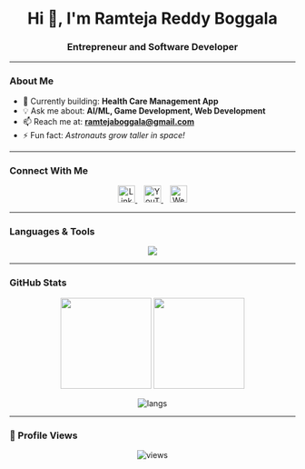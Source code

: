 <!-- Profile Header -->
<h1 align="center">Hi 👋, I'm Ramteja Reddy Boggala</h1>
<h3 align="center">Entrepreneur and Software Developer</h3>


---

### About Me  
- 🔭 Currently building: **Health Care Management App**  
- 💡 Ask me about: **AI/ML, Game Development, Web Development**  
- 📫 Reach me at: **ramtejaboggala@gmail.com**  
- ⚡ Fun fact: *Astronauts grow taller in space!*  

---

### Connect With Me  
<p align="center">
  <a href="https://linkedin.com/in/ramteja-reddy-boggala-2145a1236" target="_blank">
    <img src="https://cdn.simpleicons.org/linkedin/0A66C2" alt="LinkedIn" height="30" width="30"/>
  </a>
  &nbsp;&nbsp;
  <a href="https://www.youtube.com/@ramtejaboggala" target="_blank">
    <img src="https://cdn.simpleicons.org/youtube/FF0000" alt="YouTube" height="30" width="30"/>
  </a>
  &nbsp;&nbsp;
  <a href="https://ramtejareddy.netlify.app/" target="_blank">
    <img src="https://cdn.simpleicons.org/googlechrome/4285F4" alt="Website" height="30" width="30"/>
  </a>
</p>

---

### Languages & Tools  
<p align="center">
  <img src="https://skillicons.dev/icons?i=aws,cs,css,express,firebase,flask,git,html,java,js,mongodb,mysql,nodejs,php,postman,python,pytorch,react,tailwind,tensorflow,unity&perline=8" />
</p>

---

### GitHub Stats  
<p align="center">
  <img src="https://github-readme-stats.vercel.app/api?username=ramteja24&show_icons=true&theme=tokyonight" height="160px"/>
  <img src="https://github-readme-streak-stats.herokuapp.com/?user=ramteja24&theme=tokyonight" height="160px"/>
</p>

<p align="center">
  <img src="https://github-readme-stats.vercel.app/api/top-langs?username=ramteja24&show_icons=true&locale=en&layout=compact&theme=tokyonight" alt="langs" />
</p>

---

### 🚀 Profile Views  
<p align="center">
  <img src="https://komarev.com/ghpvc/?username=ramteja24&label=Profile%20Views&color=blueviolet&style=flat" alt="views" />
</p>
